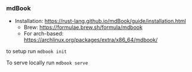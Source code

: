 ### mdBook

- Installation: https://rust-lang.github.io/mdBook/guide/installation.html
    - Brew: https://formulae.brew.sh/formula/mdbook
    - For arch-based: https://archlinux.org/packages/extra/x86_64/mdbook/

to setup run `mdbook init` 

To serve locally run `mdbook serve`
